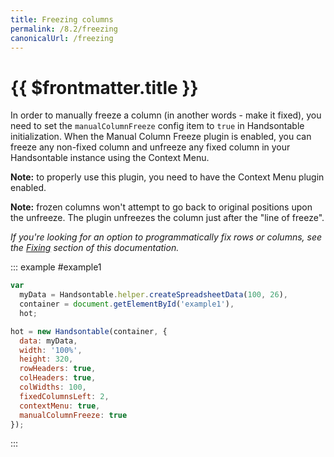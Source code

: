 ```yaml
---
title: Freezing columns
permalink: /8.2/freezing
canonicalUrl: /freezing
---
```


# {{ $frontmatter.title }}

In order to manually freeze a column (in another words - make it fixed), you need to set the `manualColumnFreeze` config item to `true` in Handsontable initialization. When the Manual Column Freeze plugin is enabled, you can freeze any non-fixed column and unfreeze any fixed column in your Handsontable instance using the Context Menu.

**Note:** to properly use this plugin, you need to have the Context Menu plugin enabled.

**Note:** frozen columns won't attempt to go back to original positions upon the unfreeze. The plugin unfreezes the column just after the "line of freeze".

_If you're looking for an option to programmatically fix rows or columns, see the [Fixing](fixing.md) section of this documentation._

::: example #example1
```js
var
  myData = Handsontable.helper.createSpreadsheetData(100, 26),
  container = document.getElementById('example1'),
  hot;

hot = new Handsontable(container, {
  data: myData,
  width: '100%',
  height: 320,
  rowHeaders: true,
  colHeaders: true,
  colWidths: 100,
  fixedColumnsLeft: 2,
  contextMenu: true,
  manualColumnFreeze: true
});
```
:::
